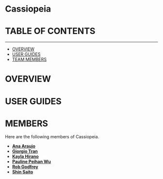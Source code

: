 # Cassiopeia

# TABLE OF CONTENTS

---

- [OVERVIEW](#OVERVIEW)
- [USER GUIDES](#USER_GUIDES)
- [TEAM MEMBERS](#MEMBERS)

# OVERVIEW

# USER GUIDES

# MEMBERS

Here are the following members of Cassiopeia.

<ul>
<li><b><a href = "https://acatarinaoaraujo.github.io/"  target="_blank">Ana Araujo</a></b></li>
<li><b><a href = "https://giorgio-tran.github.io/"  target="_blank">Giorgio Tran</a></b>
</li>
<li><b><a href = "https://khirano7.github.io/"  target="_blank">Kayla Hirano</a></b>
</li>
<li><b><a href = "https://pauline-peihan-wu.github.io/"  target="_blank">Pauline Peihan Wu</a></b>
</li>
<li><b><a href = "https://robertgodfrey.github.io/"  target="_blank">Rob Godfrey</a></b>
</li>
<li><b><a href = "https://saitoshi.github.io/"  target="_blank">Shin Saito</a></b>
</li>
</ul>
